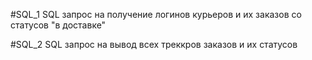 #SQL_1 SQL запрос на получение логинов курьеров и их заказов со статусов "в доставке"

#SQL_2 SQL запрос на вывод всех треккров заказов и их статусов
